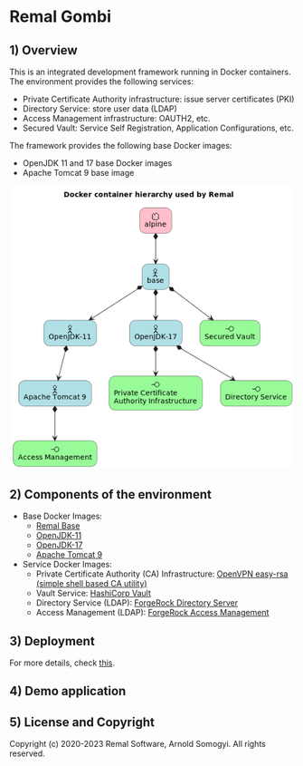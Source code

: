 # Remal Gombi

## 1) Overview
This is an integrated development framework running in Docker containers.
The environment provides the following services:
- Private Certificate Authority infrastructure: issue server certificates (PKI)
- Directory Service: store user data (LDAP)
- Access Management infrastructure: OAUTH2, etc.
- Secured Vault: Service Self Registration, Application Configurations, etc.

The framework provides the following base Docker images:
- OpenJDK 11 and 17 base Docker images
- Apache Tomcat 9 base image

![docker image hierarchy](docs/uml/docker/docker-image-hierarchy.png)

## 2) Components of the environment
* Base Docker Images:
  * [Remal Base](docker/base)
  * [OpenJDK-11](docker/java/openjdk-11)
  * [OpenJDK-17](docker/java/openjdk-17)
  * [Apache Tomcat 9](docker/tomcat/tomcat-9)
* Service Docker Images:
  * Private Certificate Authority (CA) Infrastructure: [OpenVPN easy-rsa (simple shell based CA utility)]()
  * Vault Service: [HashiCorp Vault](docker/vault/hcp-vault)
  * Directory Service (LDAP): [ForgeRock Directory Server](docker/forgerock/forgerock-ds)
  * Access Management (LDAP): [ForgeRock Access Management](docker/forgerock/forgerock-am)

## 3) Deployment 
For more details, check [this](docker/README.md).

## 4) Demo application

## 5) License and Copyright
Copyright (c) 2020-2023 Remal Software, Arnold Somogyi. All rights reserved.
